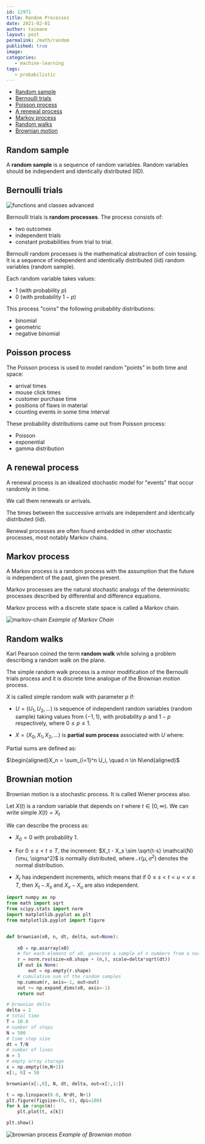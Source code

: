 ```yaml
---
id: 12971
title: Random Processes
date: 2021-02-01
author: taimane
layout: post
permalink: /math/random
published: true
image: 
categories: 
   - machine-learning
tags:
   - probabilistic
---
```

<script type="text/x-mathjax-config">
    MathJax.Hub.Config({
      tex2jax: {
        skipTags: ['script', 'noscript', 'style', 'textarea', 'pre'],
        inlineMath: [['$','$']]
      }
    });
</script>
<script src="https://cdn.mathjax.org/mathjax/latest/MathJax.js?config=TeX-AMS-MML_HTMLorMML" type="text/javascript"></script>

- [Random sample](#random-sample)
- [Bernoulli trials](#bernoulli-trials)
- [Poisson process](#poisson-process)
- [A renewal process](#a-renewal-process)
- [Markov process](#markov-process)
- [Random walks](#random-walks)
- [Brownian motion](#brownian-motion)



## Random sample

A **random sample** is a sequence of random variables. Random variables should be independent and identically distributed (IID). 


## Bernoulli trials

![functions and classes advanced](/wp-content/uploads/2021/01/flipping.png)


Bernoulli trials is **random processes**. The process consists of:
* two outcomes
* independent trials 
* constant probabilities from trial to trial. 

Bernoulli random processes is the mathematical abstraction of coin tossing. It is a sequence of independent and identically distributed (iid) random variables (random sample).

Each random variable takes values:

* 1 (with probability $p$)
* 0 (with probability $1-p$)

This process "coins" the following probability distributions: 

* binomial
* geometric
* negative binomial


## Poisson process 

The Poisson process is used to model random "points" in both time and space:

* arrival times
* mouse click times
* customer purchase time
* positions of flaws in material
* counting events in some time interval

These probability distributions came out from Poisson process:

* Poisson 
* exponential
* gamma distribution


## A renewal process 

A renewal process is an idealized stochastic model for "events" that occur randomly in time.

We call them renewals or arrivals.

The times between the successive arrivals are independent and identically distributed (iid). 

Renewal processes are often found embedded in other stochastic processes, most notably Markov chains.


## Markov process

A Markov process is a random process with the assumption that the future is independent of the past, given the present. 

Markov processes are the natural stochastic analogs of the deterministic processes described by differential and difference equations.

Markov process with a discrete state space is called a Markov chain.


![markov-chain](/wp-content/uploads/2021/02/markov-chain.png)
_Example of Markov Chain_

## Random walks

Karl Pearson coined the term **random walk** while solving a problem describing a random walk on the plane.

The simple random walk process is a minor modification of the Bernoulli trials process and it is discrete time analogue of the Brownian motion process.

${X}$ is called simple random walk with parameter $p$ if:

* ${U} = (U_1, U_2, \ldots)$ is sequence of independent random variables (random sample) taking values from $\{-1, 1\}$, with probability $p$ and $1-p$ respectively, where $0 \le p \le 1$.

* ${X} = (X_0, X_1, X_2, \ldots)$  is **partial sum process** associated with $U$ where:

Partial sums are defined as:


$\begin{aligned}X_n = \sum_{i=1}^n U_i, \quad n \in N\end{aligned}$


## Brownian motion 

Brownian motion is a stochastic process. It is called Wiener process also. 

Let $X(t)$ is a random variable that depends on $t$ where $t \in [0, \infty)$. We can write simple $X(t) = X_t$

We can describe the process as:

* $X_0 = 0$ with probability 1.

* For $0 \leq s < t \leq T$, the increment: $X_t - X_s \sim \sqrt{t-s} \mathcal{N}(\mu, \sigma^2)$ is normally distributed, where $\mathcal{N}(\mu, \sigma^2)$ denotes the normal distribution. 

* $X_t$ has independent increments, which means that if $0 \leq s < t < u < v \leq T$, then $X_t - X_s$ and $X_v - X_u$ are also independent. 


```python
import numpy as np
from math import sqrt
from scipy.stats import norm
import matplotlib.pyplot as plt
from matplotlib.pyplot import figure


def brownian(x0, n, dt, delta, out=None):
 
    x0 = np.asarray(x0)
    # for each element of x0, generate a sample of n numbers from a normal PDF
    r = norm.rvs(size=x0.shape + (n,), scale=delta*sqrt(dt))
    if out is None:
        out = np.empty(r.shape)
    # cumulative sum of the random samples
    np.cumsum(r, axis=-1, out=out)
    out += np.expand_dims(x0, axis=-1)
    return out

# brownian delta
delta = 2
# total time
T = 10.0
# number of steps
N = 500
# time step size
dt = T/N
# number of lines
m = 3
# empty array storage
x = np.empty((m,N+1))
x[:, 0] = 50

brownian(x[:,0], N, dt, delta, out=x[:,1:])

t = np.linspace(0.0, N*dt, N+1)
plt.figure(figsize=(9, 6), dpi=180)
for k in range(m):
    plt.plot(t, x[k])   

plt.show()
```

![brownian process](/wp-content/uploads/2021/02/brownian.png)
_Example of Brownian motion_